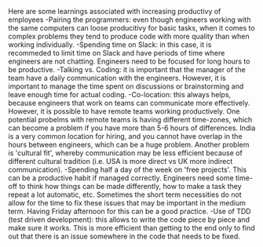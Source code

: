 Here are some learnings associated with increasing productivy of employees
-Pairing the programmers: even though engineers working with the same computers can loose producitivy for basic tasks, when it comes to 
complex problems they tend to produce code with more quality than when working individually.
-Spending time on Slack: in this case, it is recommeded to limit time on Slack and have periods of time where engineers are not chatting.
Engineers need to be focused for long hours to be productive. 
-Talking vs. Coding: it is important that the manager of the team have a daily communication with the engineers. However, it is important
to manage the time spent on discussions or brainstorming and leave enough time for actual coding. 
-Co-location: this always helps, because engineers that work on teams can communicate more effectively. However, it is possible to have 
remote teams working productively. One potential probelms with remote teams is having different time-zones, which can become a problem if
you have more than 5-6 hours of differences. India is a very common location for hiring, and you cannot have overlap in the hours between 
engineers, which can be a huge problem. Another problem is 'cultural fit', whereby communication may be less efficient because of different 
cultural tradition (i.e. USA is more direct vs UK more indirect communication).
-Spending half a day of the week on 'free projects'. This can be a productive habit if managed correctly. Engineers need some time-off 
to think how things can be made differently, how to make a task they repeat a lot automatic, etc. Sometimes the short term necessities 
do not allow for the time to fix these issues that may be important in the medium term. Having Friday afternoon for this can be a good 
practice.
-Use of TDD (test driven development): this allows to write the code piece by piece and make sure it works. This is more efficient 
than getting to the end only to find out that there is an issue somewhere in the code that needs to be fixed.
